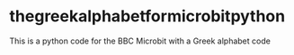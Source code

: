 # thegreekalphabetformicrobitpython
This is a python code for the BBC Microbit with a Greek alphabet code
